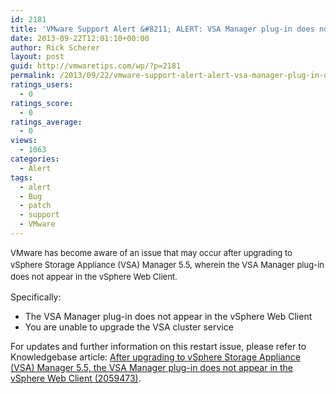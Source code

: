 ```yaml
---
id: 2181
title: 'VMware Support Alert &#8211; ALERT: VSA Manager plug-in does not appear in the vSphere Web Client'
date: 2013-09-22T12:01:10+00:00
author: Rick Scherer
layout: post
guid: http://vmwaretips.com/wp/?p=2181
permalink: /2013/09/22/vmware-support-alert-alert-vsa-manager-plug-in-does-not-appear-in-the-vsphere-web-client/
ratings_users:
  - 0
ratings_score:
  - 0
ratings_average:
  - 0
views:
  - 1063
categories:
  - Alert
tags:
  - alert
  - Bug
  - patch
  - support
  - VMware
---
```

<span style="font-size: 13px; line-height: 19px;">VMware has become aware of an issue that may occur after upgrading to vSphere Storage Appliance (VSA) Manager 5.5, wherein the VSA Manager plug-in does not appear in the vSphere Web Client.</span>

Specifically:

  * The VSA Manager plug-in does not appear in the vSphere Web Client
  * You are unable to upgrade the VSA cluster service

For updates and further information on this restart issue, please refer to Knowledgebase article: <a href="http://kb.vmware.com/kb/2059473" target="_blank">After upgrading to vSphere Storage Appliance (VSA) Manager 5.5, the VSA Manager plug-in does not appear in the vSphere Web Client (2059473)</a>.

&nbsp;